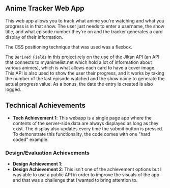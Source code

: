 ## Anime Tracker Web App
This web app allows you to track what anime you're watching and what you progress is in that show. The user just needs to enter a username, the show title, and what episode number they're on and the tracker generates a card display of their information. 

The CSS positioning technique that was used was a flexbox. 

The `Derived Fields` in this project rely on the use of the Jikan API (an API that connects to myanimelist.net which hold a lot of information about various animes), which is what allows each card to have a cover image. This API is also used to show the user their progress, and it works by taking the number of the last episode watched and the show name to generate the actual progress value. As a bonus, the date the entry is created is also logged.

## Technical Achievements
- **Tech Achievement 1**: This webapp is a single page app where the contents of the server-side data are always displayed as long as they exist. The display also updates every time the submit button is pressed. To demonstrate this functionality, the code comes with one "hard coded" example.

### Design/Evaluation Achievements
- **Design Achievement 1**: 
- **Design Achievement 2**: This isn't one of the achievement options but I was able to use a public API in order to improve the visuals of the app and that was a challenge that I wanted to bring attention to.
